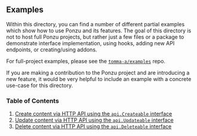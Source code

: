## Examples

Within this directory, you can find a number of different partial examples which
show how to use Ponzu and its features. The goal of this directory is not to host 
full Ponzu projects, but rather just a few files or a package to demonstrate interface 
implementation, using hooks, adding new API endpoints, or creating/using addons.

For full-project examples, please see the [`tomma-a/examples`](https://github.com/tomma-a/examples) repo.

If you are making a contribution to the Ponzu project and are introducing a new
feature, it would be very helpful to include an example with a concrete use-case 
for this directory. 

### Table of Contents
1. [Create content via HTTP API using the `api.Createable` interface](https://github.com/sdassow/ponzu/tree/master/examples/createable)
2. [Update content via HTTP API using the `api.Updateable` interface](https://github.com/sdassow/ponzu/tree/master/examples/updateable)
3. [Delete content via HTTP API using the `api.Deleteable` interface](https://github.com/sdassow/ponzu/tree/master/examples/deleteable)
